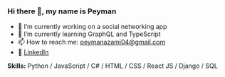 ### Hi there 👋, my name is Peyman

- 🔭 I’m currently working on a social networking app 
- 🌱 I’m currently learning GraphQL and TypeScript 
- 📫 How to reach me: peymanazami04@gmail.com
- 🔗 [LinkedIn](https://www.linkedin.com/in/peyman-azami-06a10716b/)

**Skills:** Python / JavaScript / C# / HTML / CSS / React JS / Django / SQL
